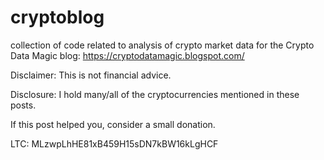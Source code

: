 # cryptoblog

collection of code related to analysis of crypto market data for the Crypto Data Magic blog: 
https://cryptodatamagic.blogspot.com/

Disclaimer: This is not financial advice.

Disclosure: I hold many/all of the cryptocurrencies mentioned in these posts.

If this post helped you, consider a small donation. 

LTC: MLzwpLhHE81xB459H15sDN7kBW16kLgHCF
